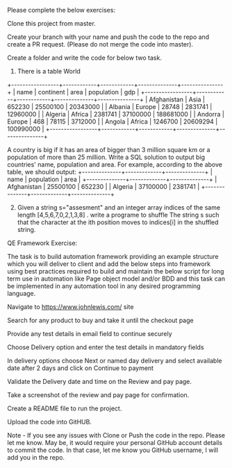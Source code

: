 Please complete the below exercises:

Clone this project from master.

Create your branch with your name and push the code to the repo and create a PR request. (Please do not merge the code into master).

Create a folder and write the code for below two task.

1. There is a table World

+-----------------+------------+------------+--------------+---------------+
| name            | continent  | area       | population   | gdp           |
+-----------------+------------+------------+--------------+---------------+
| Afghanistan     | Asia       | 652230     | 25500100     | 20343000      |
| Albania         | Europe     | 28748      | 2831741      | 12960000      |
| Algeria         | Africa     | 2381741    | 37100000     | 188681000     |
| Andorra         | Europe     | 468        | 78115        | 3712000       |
| Angola          | Africa     | 1246700    | 20609294     | 100990000     |
+-----------------+------------+------------+--------------+---------------+

A country is big if it has an area of bigger than 3 million square km or a population of more than 25 million.
Write a SQL solution to output big countries' name, population and area.
For example, according to the above table, we should output:
+--------------+-------------+--------------+
| name         | population  | area         |
+--------------+-------------+--------------+
| Afghanistan  | 25500100    | 652230       |
| Algeria      | 37100000    | 2381741      |
+--------------+-------------+--------------+

2. Given a string s="assesment" and an integer array indices of the same length [4,5,6,7,0,2,1,3,8] . write a programe to shuffle The string s such that the character at the ith position moves to indices[i] in the shuffled string. 


QE Framework Exercise:

The task is to build automation framework providing an example structure which you will deliver to client and add the below steps into framework using best practices required to build and maintain the below script for long term use in automation like Page object model and/or BDD and this task can be implemented in any automation tool in any desired programming language.

Navigate to https://www.johnlewis.com/ site

Search for any product to buy and take it until the checkout page

Provide any test details in email field to continue securely

Choose Delivery option and enter the test details in mandatory fields

In delivery options choose Next or named day delivery and select available date after 2 days and click on Continue to payment

Validate the Delivery date and time on the Review and pay page.

Take a screenshot of the review and pay page for confirmation.

Create a README file to run the project.

Upload the code into GitHUB.

Note - If you see any issues with Clone or Push the code in the repo. Please let me know. May be, it would require your personal GitHub account details to commit the code. In that case, let me know you GitHub username, I will add you in the repo.
